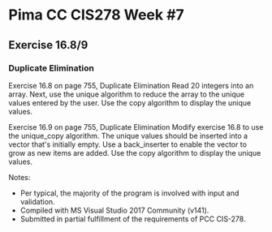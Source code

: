 # Pima CC CIS278 Week #7 
## Exercise 16.8/9
### Duplicate Elimination

Exercise 16.8 on page 755, Duplicate Elimination
Read 20 integers into an array. Next, use the unique algorithm to reduce the array to the unique values entered by the user. Use the copy algorithm to display the unique values.

Exercise 16.9 on page 755, Duplicate Elimination
Modify exercise 16.8 to use the unique_copy algorithm. The unique values should be inserted into a vector that's initially empty. Use a back_inserter to enable the vector to grow as new items are added. Use the copy algorithm to display the unique values.

Notes:
* Per typical, the majority of the program is involved with input and validation.
* Compiled with MS Visual Studio 2017 Community (v141).
* Submitted in partial fulfillment of the requirements of PCC CIS-278.
